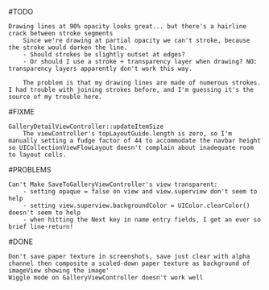 #TODO

	Drawing lines at 90% opacity looks great... but there's a hairline crack between stroke segments
		Since we're drawing at partial opacity we can't stroke, because the stroke would darken the line. 
		- Should strokes be slightly outset at edges? 
		- Or should I use a stroke + transparency layer when drawing? NO: transparency layers apparently don't work this way.
		
		The problem is that my drawing lines are made of numerous strokes. I had trouble with joining strokes before, and I'm guessing it's the source of my trouble here.

#FIXME

	GalleryDetailViewController::updateItemSize
		The viewController's topLayoutGuide.length is zero, so I'm manually setting a fudge factor of 44 to accommodate the navbar height so UICollectionViewFlowLayout doesn't complain about inadequate room to layout cells. 

#PROBLEMS

	Can't Make SaveToGalleryViewController's view transparent:
		- setting opaque = false on view and view.superview don't seem to help
		- setting view.superview.backgroundColor = UIColor.clearColor() doesn't seem to help
		- when hitting the Next key in name entry fields, I get an ever so brief line-return!
	
#DONE

	Don't save paper texture in screenshots, save just clear with alpha channel then composite a scaled-down paper texture as background of imageView showing the image'
	Wiggle mode on GalleryViewController doesn't work well



